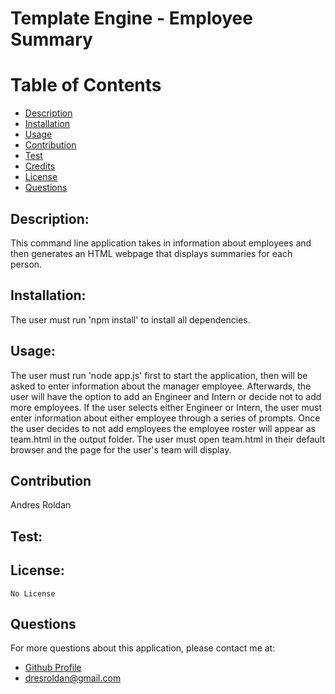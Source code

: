 # Template Engine - Employee Summary


  # Table of Contents 

  - [Description](#description)
  - [Installation](#installation)
  - [Usage](#usage)
  - [Contribution](#contribution)
  - [Test](#test)
  - [Credits](#credits)
  - [License](#license)
  - [Questions](#questions)
  
  ## Description:
  This command line application takes in information about employees and then generates an HTML webpage that displays summaries for each person.
 ## Installation:
  The user must run 'npm install' to install all dependencies.  
  ## Usage:
  The user must run 'node app.js' first to start the application, then will be asked to enter information about the manager employee. Afterwards, the user will have the option to add an Engineer and Intern or decide not to add more employees. If the user selects either Engineer or Intern, the user must enter information about either employee through a series of prompts. Once the user decides to not add employees the employee roster will appear as team.html in the output folder. The user must open team.html in their default browser and the page for the user's team will display. 
  ## Contribution
  Andres Roldan
  ## Test:

 ## License:
    No License
  
  ## Questions
  For more questions about this application, please contact me at:
  
  * [Github Profile](http://github.com/dresroldan)
  * dresroldan@gmail.com
      
  